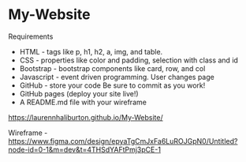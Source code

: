 # My-Website

Requirements
* HTML - tags like p, h1, h2, a, img, and table.
* CSS - properties like color and padding, selection with class and id
* Bootstrap - bootstrap components like card, row, and col
* Javascript - event driven programming. User changes page 
* GitHub - store your code Be sure to commit as you work!
* GitHub pages (deploy your site live!)
* A README.md file with your wireframe

https://laurennhaliburton.github.io/My-Website/

Wireframe - https://www.figma.com/design/epyaTgCmJxFa6LuROJGpN0/Untitled?node-id=0-1&m=dev&t=4THSdYAFtPmj3pCE-1 